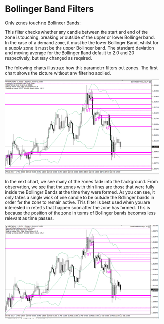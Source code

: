 # Bollinger Band Filters

Only zones touching Bollinger Bands:

This filter checks whether any candle between the start and end of the zone is touching, breaking or outside of the upper or lower Bollinger band. In the case of a demand zone, it must be the lower Bollinger Band, whilst for a supply zone it must be the upper Bollinger band. The standard deviation and moving average for the Bollinger Band default to 2.0 and 20 respectively, but may  changed as required.

The following charts illustrate how this parameter filters out zones. The first chart shows the picture without any filtering applied.

![](/assets/bbfilter1.png)

In the next chart, we see many of the zones fade into the background. From observation, we see that the zones with thin lines are those that were fully inside the Bollinger Bands at the time they were formed. As you can see, it only takes a single wick of one candle to be outside the Bollinger bands in order for the zone to remain active. This filter is best used when you are interested in retests that happen soon after the zone has formed. This is because the position of the zone in terms of Bolilnger bands becomes less relevant as time passes. 

![](/assets/bbfilter2.png)









